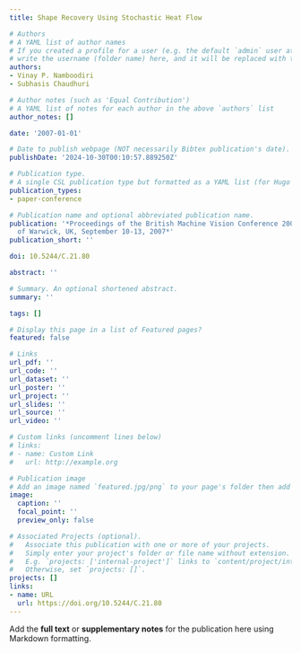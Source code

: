 ```yaml
---
title: Shape Recovery Using Stochastic Heat Flow

# Authors
# A YAML list of author names
# If you created a profile for a user (e.g. the default `admin` user at `content/authors/admin/`), 
# write the username (folder name) here, and it will be replaced with their full name and linked to their profile.
authors:
- Vinay P. Namboodiri
- Subhasis Chaudhuri

# Author notes (such as 'Equal Contribution')
# A YAML list of notes for each author in the above `authors` list
author_notes: []

date: '2007-01-01'

# Date to publish webpage (NOT necessarily Bibtex publication's date).
publishDate: '2024-10-30T00:10:57.889250Z'

# Publication type.
# A single CSL publication type but formatted as a YAML list (for Hugo requirements).
publication_types:
- paper-conference

# Publication name and optional abbreviated publication name.
publication: '*Proceedings of the British Machine Vision Conference 2007, University
  of Warwick, UK, September 10-13, 2007*'
publication_short: ''

doi: 10.5244/C.21.80

abstract: ''

# Summary. An optional shortened abstract.
summary: ''

tags: []

# Display this page in a list of Featured pages?
featured: false

# Links
url_pdf: ''
url_code: ''
url_dataset: ''
url_poster: ''
url_project: ''
url_slides: ''
url_source: ''
url_video: ''

# Custom links (uncomment lines below)
# links:
# - name: Custom Link
#   url: http://example.org

# Publication image
# Add an image named `featured.jpg/png` to your page's folder then add a caption below.
image:
  caption: ''
  focal_point: ''
  preview_only: false

# Associated Projects (optional).
#   Associate this publication with one or more of your projects.
#   Simply enter your project's folder or file name without extension.
#   E.g. `projects: ['internal-project']` links to `content/project/internal-project/index.md`.
#   Otherwise, set `projects: []`.
projects: []
links:
- name: URL
  url: https://doi.org/10.5244/C.21.80
---
```


Add the **full text** or **supplementary notes** for the publication here using Markdown formatting.
